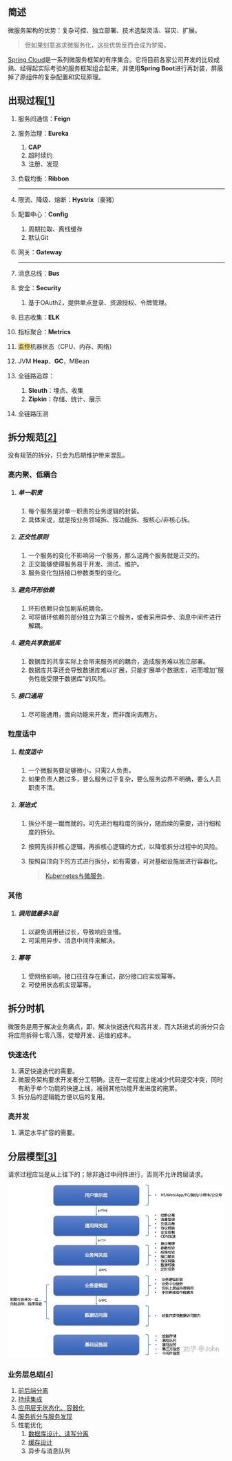 ## 简述

微服务架构的优势：复杂可控、独立部署、技术选型灵活、容灾、扩展。

> 但如果刻意追求微服务化，这些优势反而会成为梦魇。

[Spring Cloud](https://spring.io/projects/spring-cloud)是一系列微服务框架的有序集合。它将目前各家公司开发的比较成熟、经得起实际考验的服务框架组合起来，并使用**Spring Boot**进行再封装，屏蔽掉了原组件的复杂配置和实现原理。



## 出现过程[[1]](https://www.zhihu.com/question/451313635/answer/1849701932)

1. 服务间通信：**Feign**

2. 服务治理：**Eureka**
   1. **CAP**
   2. 超时续约
   3. 注册、发现

3. 负载均衡：**Ribbon**

   ------

4. 限流、降级、熔断：**Hystrix**（豪猪）

5. 配置中心：**Config**
   1. 周期拉取、离线缓存
   2. 默认Git

6. 网关：**Gateway**

   --------------------------------------------------

7. 消息总线：**Bus**

8. 安全：**Security**

   1. 基于OAuth2，提供单点登录、资源授权、令牌管理。

9. 日志收集：**ELK**

10. 指标聚合：**Metrics**
11. <span style=background:#ffee7c>监控</span>机器状态（CPU、内存、网络）
12. JVM **Heap**、**GC**，MBean

13. 全链路追踪：

    1. **Sleuth**：埋点、收集
    2. **Zipkin**：存储、统计、展示

14. 全链路压测



## 拆分规范[[2]](https://zhuanlan.zhihu.com/p/333393446)

没有规范的拆分，只会为后期维护带来混乱。

### 高内聚、低耦合

1. ##### 单一职责

   1. 每个服务是对单一职责的业务逻辑的封装。
   2. 具体来说，就是按业务领域拆、按功能拆、按核心/非核心拆。

2. ##### 正交性原则

   1. 一个服务的变化不影响另一个服务，那么这两个服务就是正交的。
   2. 正交能够使得服务易于开发、测试、维护。
   3. 服务变化包括接口参数类型的变化。

3. ##### 避免环形依赖

   1. 环形依赖只会加剧系统耦合。
   2. 可将循环依赖的部分独立为第三个服务，或者采用异步、消息中间件进行解耦。

4. ##### 避免共享数据库

   1. 数据库的共享实际上会带来服务间的耦合，造成服务难以独立部署。
   2. 数据库共享还会导致数据库难以扩展，只能扩展单个数据库，进而增加“服务性能受限于数据库”的风险。

5. ##### 接口通用

   1. 尽可能通用，面向功能来开发，而非面向调用方。

### 粒度适中

1. ##### 粒度适中

   1. 一个微服务要足够微小，只需2人负责。
   2. 如果负责人数过多，要么服务过于复杂，要么服务边界不明确，要么人员职责不清。

2. ##### 渐进式

   1. 拆分不是一蹴而就的，可先进行粗粒度的拆分，随后续的需要，进行细粒度的拆分。
   
   2. 按照先拆非核心逻辑，再拆核心逻辑的方式，以降低拆分过程中的风险。
   
   3. 按照自顶向下的方式进行拆分，如有需要，可对基础设施层进行容器化。
   
      > [Kubernetes与微服务](https://mp.weixin.qq.com/s?__biz=MzI1NzYzODk4OQ==&mid=2247484871&idx=1&sn=4c40df039911e7ef7d355c1435271eb0&chksm=ea1512e5dd629bf368bae145c6c42ad89f260c529d0eb006779768c6f124e0318b653d2d1821&scene=21#wechat_redirect)。

### 其他

1. ##### 调用链最多3层

   1. 以避免调用链过长，导致响应变慢。
   2. 可采用异步、消息中间件来解决。

2. ##### 幂等

   1. 受网络影响，接口往往存在重试，部分接口应实现幂等。
   2. 可使用状态机实现幂等。



## 拆分时机

微服务是用于解决业务痛点，即，解决快速迭代和高并发，而大跃进式的拆分只会将应用拆得七零八落，徒增开发、运维的成本。

### 快速迭代

1. 满足快速迭代的需要。
2. 微服务架构要求开发者分工明确，这在一定程度上能减少代码提交冲突，同时有助于单个功能的快速上线，减弱其他功能开发进度的拖累。
3. 拆分后的逻辑能方便以后的复用。

### 高并发

1. 满足水平扩容的需要。



## 分层模型[[3]](https://zhuanlan.zhihu.com/p/333384719)

请求过程应当是从上往下的；除非通过中间件进行，否则不允许跨层请求。

![](../images/6/micro-service-level-model.jpg)

### 业务层总结[[4]](https://www.infoq.cn/article/nd0rofaup0wtlvlqarbu)

1. [前后端分离](https://mp.weixin.qq.com/s?__biz=MzI1NzYzODk4OQ==&mid=2247484791&idx=1&sn=4cb4fb04b481c3aee8a882934c8d925f&chksm=ea151255dd629b43c6383d912234ae0d53fad34e354fdf985a6461aa2774deaf313a234d64fb&scene=21#wechat_redirect)
2. [持续集成](https://mp.weixin.qq.com/s?__biz=MzI1NzYzODk4OQ==&mid=2247484778&idx=1&sn=f3a29677d7030370fdd9b8931a0449d0&chksm=ea151248dd629b5e1439bc4fa84411cdb5444d0bf0e8c09267a868fcb18f78602482dea51107&scene=21#wechat_redirect)
3. [应用层无状态化、容器化](https://mp.weixin.qq.com/s?__biz=MzI1NzYzODk4OQ==&mid=2247484852&idx=1&sn=bf08e717f6d0b4dde432109753c00f36&chksm=ea151296dd629b80fbf9d623b7fa7c8c063b9bfab74913ca3e7e7eb3daf0bfa331e7125678de&scene=21#wechat_redirect)
4. [服务拆分与服务发现](https://mp.weixin.qq.com/s?__biz=MzI1NzYzODk4OQ==&mid=2247484821&idx=1&sn=1d73b718ddb6bcbdd28a7fa98d7dcda0&chksm=ea1512b7dd629ba12412b22a213f281638b2e21161938fbb82c176a2b8a869753afa46a841f6&scene=21#wechat_redirect)
5. 性能优化
   1. [数据库设计、读写分离](https://mp.weixin.qq.com/s?__biz=MzI1NzYzODk4OQ==&mid=2247484821&idx=1&sn=1d73b718ddb6bcbdd28a7fa98d7dcda0&chksm=ea1512b7dd629ba12412b22a213f281638b2e21161938fbb82c176a2b8a869753afa46a841f6&scene=21#wechat_redirect)
   2. [缓存设计](https://mp.weixin.qq.com/s?__biz=MzI1NzYzODk4OQ==&mid=2247484868&idx=1&sn=5e6a6960557e373b4e21afa05f9a49ab&chksm=ea1512e6dd629bf0e53545da90b761965033ed1447db0a4d22d5c6a70b4c4364ef443c5aa3e7&scene=21#wechat_redirect)
   3. 异步与消息队列

